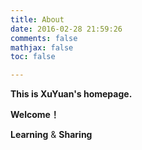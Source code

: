 ```yaml
---
title: About
date: 2016-02-28 21:59:26
comments: false
mathjax: false
toc: false

---
```

**This is XuYuan's homepage.**

**Welcome！**

****Learning****  &  ****Sharing****
